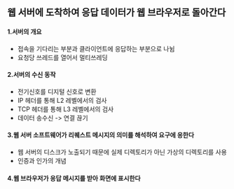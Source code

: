 ## 웹 서버에 도착하여 응답 데이터가 웹 브라우저로 돌아간다

#### 1.서버의 개요
- 접속을 기다리는 부분과 클라이언트에 응답하는 부분으로 나뉨
- 요청당 쓰레드를 열어서 멀티쓰레딩

#### 2.서버의 수신 동작
- 전기신호를 디지털 신호로 변환
- IP 헤더를 통해 L2 레벨에서의 검사
- TCP 헤더를 통해 L3 레벨에서의 검사
- 데이터 송수신 -> 연결 끊기

#### 3.웹 서버 소프트웨어가 리퀘스트 메시지의 의미를 해석하여 요구에 응한다
- 웹 서버의 디스크가 노출되기 때문에 실제 디렉토리가 아닌 가상의 디렉토리를 사용
- 인증과 인가의 개념

#### 4.웹 브라우저가 응답 메시지를 받아 화면에 표시한다